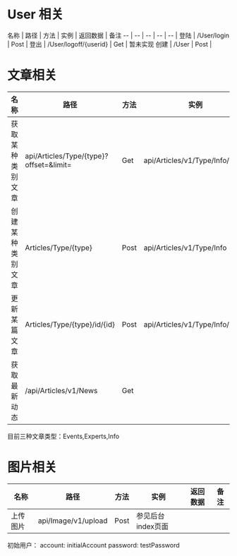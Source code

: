 # User 相关

名称 | 路径 | 方法 | 实例 | 返回数据 | 备注
-- | -- | -- | -- | -- |
登陆 | /User/login | Post |
登出 | /User/logoff/{userid} | Get | 暂未实现
创建 | /User | Post |

# 文章相关

名称 | 路径 | 方法 | 实例 | 返回数据 | 备注 
-- | -- | -- | -- | -- | -- |
获取某种类别文章 | api/Articles/Type/{type}?offset=&limit= | Get | api/Articles/v1/Type/Info/list | max limit=50 默认limit=10
创建某种类别文章 | Articles/Type/{type} | Post | api/Articles/v1/Type/Info |
更新某篇文章 | Articles/Type/{type}/id/{id} | Post | api/Articles/v1/Type/Info/id/10
获取最新动态 | /api/Articles/v1/News | Get  | 

目前三种文章类型：Events,Experts,Info

# 图片相关
名称 | 路径 | 方法 | 实例 | 返回数据 | 备注
-- | -- | -- | -- | -- | -- |
上传图片 | api/Image/v1/upload | Post | 参见后台index页面


初始用户：
account: initialAccount
password: testPassword
